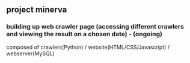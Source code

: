 ## project minerva

### building up web crawler page (accessing different crawlers and viewing the result on a chosen date) - (ongoing)

composed of crawlers(Python) / website(HTML/CSS/Javascript) / webserver(MySQL)


